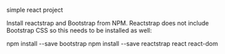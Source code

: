 simple react project

Install reactstrap and Bootstrap from NPM. Reactstrap does not include Bootstrap CSS so this needs to be installed as well:

npm install --save bootstrap
npm install --save reactstrap react react-dom
